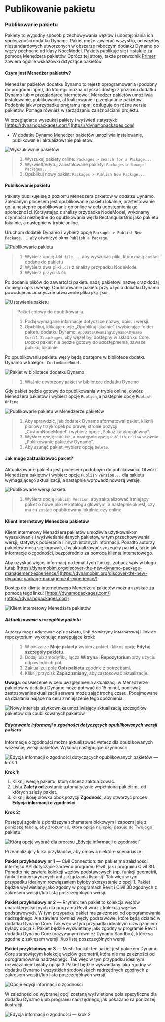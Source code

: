 # Publikowanie pakietu 

### Publikowanie pakietu <a href="#publish-a-package" id="publish-a-package"></a>

Pakiety to wygodny sposób przechowywania węzłów i udostępniania ich społeczności dodatku Dynamo. Pakiet może zawierać wszystko, od węzłów niestandardowych utworzonych w obszarze roboczym dodatku Dynamo po węzły pochodne od klasy NodeModel. Pakiety publikuje się i instaluje za pomocą Menedżera pakietów. Oprócz tej strony, także przewodnik [Primer](https://primer2.dynamobim.org/v/pl/6_custom_nodes_and_packages/6-2_packages/1-introduction) zawiera ogólne wskazówki dotyczące pakietów.

#### Czym jest Menedżer pakietów? <a href="#what-is-a-package-manager" id="what-is-a-package-manager"></a>

Menedżer pakietów dodatku Dynamo to rejestr oprogramowania (podobny do programu npm), do którego można uzyskać dostęp z poziomu dodatku Dynamo lub w przeglądarce internetowej. Menedżer pakietów umożliwia instalowanie, publikowanie, aktualizowanie i przeglądanie pakietów. Podobnie jak w przypadku programu npm, obsługuje on różne wersje pakietów. Pomaga również w zarządzaniu zależnościami projektu.

W przeglądarce wyszukaj pakiety i wyświetl statystyki: [https://dynamopackages.com/](https://dynamopackages.com)

* W dodatku Dynamo Menedżer pakietów umożliwia instalowanie, publikowanie i aktualizowanie pakietów.

![Wyszukiwanie pakietów](images/dynamopackagemanager.jpg)

> 1. Wyszukaj pakiety online: `Packages > Search for a Package...`
> 2. Wyświetl/edytuj zainstalowane pakiety: `Packages > Manage Packages...`
> 3. Opublikuj nowy pakiet: `Packages > Publish New Package...`

#### Publikowanie pakietu <a href="#publishing-a-package" id="publishing-a-package"></a>

Pakiety publikuje się z poziomu Menedżera pakietów w dodatku Dynamo. Zalecanym procesem jest opublikowanie pakietu lokalnie, przetestowanie go, a następnie opublikowanie go online w celu udostępnienia go społeczności. Korzystając z analizy przypadku NodeModel, wykonamy czynności niezbędne do opublikowania węzła RectangularGrid jako pakietu lokalnie, a następnie w trybie online.

Uruchom dodatek Dynamo i wybierz opcję `Packages > Publish New Package...`, aby otworzyć okno `Publish a Package`.

![Publikowanie pakietu](images/dyn-publish-package-add-files.jpg)

> 1. Wybierz opcję `Add file...`, aby wyszukać pliki, które mają zostać dodane do pakietu
> 2. Wybierz dwa pliki `.dll` z analizy przypadku NodeModel
> 3. Wybierz przycisk `Ok`

Po dodaniu plików do zawartości pakietu nadaj pakietowi nazwę oraz dodaj do niego opis i wersję. Opublikowanie pakietu przy użyciu dodatku Dynamo powoduje automatyczne utworzenie pliku `pkg.json`.

![Ustawienia pakietu](images/dyn-publish-package.jpg)

> Pakiet gotowy do opublikowania.
>
> 1. Podaj wymagane informacje dotyczące nazwy, opisu i wersji.
> 2. Opublikuj, klikając opcję „Opublikuj lokalnie” i wybierając folder pakietu dodatku Dynamo: `AppData\Roaming\Dynamo\Dynamo Core\1.3\packages`, aby węzeł był dostępny w składniku Core. Dopóki pakiet nie będzie gotowy do udostępnienia, zawsze publikuj lokalnie.

Po opublikowaniu pakietu węzły będą dostępne w bibliotece dodatku Dynamo w kategorii `CustomNodeModel`.

![Pakiet w bibliotece dodatku Dynamo](images/dyn-publish-package-library.jpg)

> 1. Właśnie utworzony pakiet w bibliotece dodatku Dynamo

Gdy pakiet będzie gotowy do opublikowania w trybie online, otwórz Menedżera pakietów i wybierz opcję `Publish`, a następnie opcję `Publish Online`.

![Publikowanie pakietu w Menedżerze pakietów](images/dyn-publish-package-directory.jpg)

> 1. Aby sprawdzić, jak dodatek Dynamo sformatował pakiet, kliknij pionowy trzykropek po prawej stronie pozycji „CustomNodeModel” i wybierz opcję „Pokaż katalog główny”.
> 2. Wybierz opcję `Publish`, a następnie opcję `Publish Online` w oknie „Publikowanie pakietów Dynamo”.
> 3. Aby usunąć pakiet, wybierz opcję `Delete`.

#### Jak mogę zaktualizować pakiet? <a href="#how-do-i-update-a-package" id="how-do-i-update-a-package"></a>

Aktualizowanie pakietu jest procesem podobnym do publikowania. Otwórz Menedżera pakietów i wybierz opcję `Publish Version...` dla pakietu wymagającego aktualizacji, a następnie wprowadź nowszą wersję.

![Publikowanie wersji pakietu](images/dyn-publish-package-version.jpg)

> 1. Wybierz opcję `Publish Version`, aby zaktualizować istniejący pakiet o nowe pliki w katalogu głównym, a następnie określ, czy ma on zostać opublikowany lokalnie, czy online.

#### Klient internetowy Menedżera pakietów <a href="#package-manager-web-client" id="package-manager-web-client"></a>

Klient internetowy Menadżera pakietów umożliwia użytkownikom wyszukiwanie i wyświetlanie danych pakietów, w tym przechowywania wersji, statystyk pobierania i innych istotnych informacji. Ponadto autorzy pakietów mogą się logować, aby aktualizować szczegóły pakietu, takie jak informacje o zgodności, bezpośrednio za pomocą klienta internetowego.

Aby uzyskać więcej informacji na temat tych funkcji, zobacz wpis w blogu tutaj: [https://dynamobim.org/discover-the-new-dynamo-package-management-experience/](https://dynamobim.org/discover-the-new-dynamo-package-management-experience/).

Dostęp do klienta internetowego Menedżera pakietów można uzyskać za pomocą tego linku: [https://dynamopackages.com/](https://dynamopackages.com)

![Klient internetowy Menedżera pakietów ](images/packagemanager-browser.jpg)

##### Aktualizowanie szczegółów pakietu

Autorzy mogą edytować opis pakietu, link do witryny internetowej i link do repozytorium, wykonując następujące kroki:  

> 1. W obszarze **Moje pakiety** wybierz pakiet i kliknij opcję **Edytuj szczegóły pakietu**.  
> 2. Dodaj lub zmodyfikuj łącza **Witryna** i **Repozytorium** przy użyciu odpowiednich pól.  
> 3. Zaktualizuj pole **Opis pakietu** zgodnie z potrzebami.  
> 4. Kliknij przycisk **Zapisz zmiany**, aby zastosować aktualizacje.  

 **Uwaga**: odświeżenie w celu uwzględnienia aktualizacji w Menedżerze pakietów w dodatku Dynamo może potrwać do 15 minut, ponieważ zastosowanie aktualizacji serwera może zająć trochę czasu. Podejmowane są działania mające na celu zmniejszenie tego opóźnienia.  

 ![Nowy interfejs użytkownika umożliwiający aktualizację szczegółów pakietów dla opublikowanych pakietów](images/Package-Manager_Image_5.png)

##### Edytowanie informacji o zgodności dotyczących opublikowanych wersji pakietu  

Informacje o zgodności można aktualizować wstecz dla opublikowanych wcześniej wersji pakietów. Wykonaj następujące czynności:  

![Edycja informacji o zgodności dotyczących opublikowanych pakietów — krok 1](images/Package-Manager_Image_6.png)

**Krok 1:**  

1. Kliknij wersję pakietu, którą chcesz zaktualizować.  
2. Lista **Zależy od** zostanie automatycznie wypełniona pakietami, od których zależy pakiet.  
3. Kliknij ikonę ołówka obok pozycji **Zgodność**, aby otworzyć proces **Edycja informacji o zgodności**.  

**Krok 2:**  

Postępuj zgodnie z poniższym schematem blokowym i zapoznaj się z poniższą tabelą, aby zrozumieć, która opcja najlepiej pasuje do Twojego pakietu.

![Którą opcję wybrać dla procesu „Edycja informacji o zgodności”](images/Package-Manager_Image_7.png)

Przeanalizujmy kilka przykładów, aby omówić niektóre scenariusze:

**Pakiet przykładowy nr 1** — Civil Connection: ten pakiet ma zależności interfejsu API dotyczące zarówno programu Revit, jak i programu Civil 3D. Ponadto nie zawiera kolekcji węzłów podstawowych (np. funkcji geometrii, funkcji matematycznych ani zarządzania listami). Tak więc w tym przypadku idealnym rozwiązaniem byłoby skorzystanie z opcji 1. Pakiet będzie wyświetlany jako zgodny w programach Revit i Civil 3D zgodnych z zakresem wersji i/lub listą poszczególnych wersji.

**Pakiet przykładowy nr 2** — Rhythm: ten pakiet to kolekcja węzłów charakterystycznych dla programu Revit wraz z kolekcją węzłów podstawowych. W tym przypadku pakiet ma zależności od oprogramowania nadrzędnego. Ale zawiera również węzły podstawowe, które będą działać w dodatku Dynamo Core. Tak więc w tym przypadku idealnym rozwiązaniem byłaby opcja 2. Pakiet będzie wyświetlany jako zgodny w programie Revit i dodatku Dynamo Core (nazywanym również Dynamo Sandbox), które są zgodne z zakresem wersji i/lub listą poszczególnych wersji.

**Pakiet przykładowy nr 3** — Mesh Toolkit: ten pakiet jest pakietem Dynamo Core stanowiącym kolekcję węzłów geometrii, która nie ma zależności od oprogramowania nadrzędnego. Tak więc w tym przypadku idealnym rozwiązaniem byłaby opcja 3. Pakiet będzie wyświetlany jako zgodny w dodatku Dynamo i wszystkich środowiskach nadrzędnych zgodnych z zakresem wersji i/lub listą poszczególnych wersji.

![Opcje edycji informacji o zgodności](images/Package-Manager_Image_8.png)

W zależności od wybranej opcji zostaną wyświetlone pola specyficzne dla dodatku Dynamo i/lub programu nadrzędnego, jak pokazano na poniższej ilustracji.

![Edycja informacji o zgodności — krok 2](images/Package-Manager_Image_9.png)
